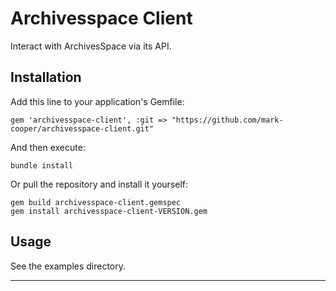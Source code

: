 Archivesspace Client
====================

Interact with ArchivesSpace via its API.

Installation
------------

Add this line to your application's Gemfile:

```
gem 'archivesspace-client', :git => "https://github.com/mark-cooper/archivesspace-client.git"
```

And then execute:

```
bundle install
```

Or pull the repository and install it yourself:

```
gem build archivesspace-client.gemspec
gem install archivesspace-client-VERSION.gem
```

Usage
-----

See the examples directory.

---
